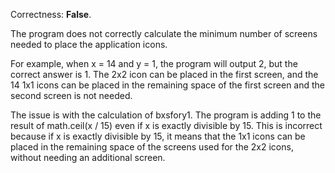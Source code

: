 Correctness: **False**.

The program does not correctly calculate the minimum number of screens needed to place the application icons. 

For example, when x = 14 and y = 1, the program will output 2, but the correct answer is 1. The 2x2 icon can be placed in the first screen, and the 14 1x1 icons can be placed in the remaining space of the first screen and the second screen is not needed.

The issue is with the calculation of bxsfory1. The program is adding 1 to the result of math.ceil(x / 15) even if x is exactly divisible by 15. This is incorrect because if x is exactly divisible by 15, it means that the 1x1 icons can be placed in the remaining space of the screens used for the 2x2 icons, without needing an additional screen.